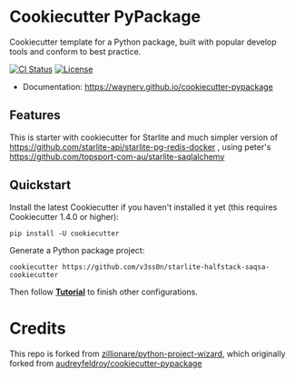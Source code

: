 # Cookiecutter PyPackage

Cookiecutter template for a Python package, built with popular develop tools and
conform to best practice.

[![CI Status](https://github.com/waynerv/cookiecutter-pypackage/actions/workflows/dev.yml/badge.svg)](https://github.com/waynerv/cookiecutter-pypackage/actions/workflows/dev.yml)
[![License](https://img.shields.io/pypi/l/ppw)](https://opensource.org/licenses/BSD-2-Clause)

* Documentation: <https://waynerv.github.io/cookiecutter-pypackage>

## Features

This is starter with cookiecutter for Starlite and much simpler version of <https://github.com/starlite-api/starlite-pg-redis-docker> , using peter's <https://github.com/topsport-com-au/starlite-saqlalchemy>

## Quickstart

Install the latest Cookiecutter if you haven't installed it yet (this requires Cookiecutter 1.4.0 or higher):

```
pip install -U cookiecutter
```

Generate a Python package project:

```
cookiecutter https://github.com/v3ss0n/starlite-halfstack-saqsa-cookiecutter
```

Then follow **[Tutorial](docs/tutorial.md)** to finish other configurations.

# Credits

This repo is forked from [zillionare/python-project-wizard](https://github.com/zillionare/python-project-wizard), which originally forked from [audreyfeldroy/cookiecutter-pypackage](https://github.com/audreyfeldroy/cookiecutter-pypackage)

